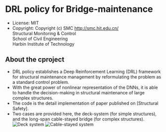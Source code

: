 # DRL policy for Bridge-maintenance
 * License: MIT
 * Copyright: Copyright (c) SMC
http://smc.hit.edu.cn/<br>
Structural Monitoring & Control<br>
School of Civil Engineering<br>
Harbin Institute of Technology<Br>
  
 ## About the cproject
* DRL policy establishes a Deep Reinforcement Learning (DRL) framework for structural maintenance management by reformulating the problem as a standard control problem. 
* With the great power of nonlinear representation of the DNNs, it is able to handle the decision-making in structural maintenance of large complex structures.
* The code is the detail implementation of paper published on [Structural Safety].
* Two cases are provided here, the deck-system (for simple structures), and the long-span cable-stayed bridge (for complex structures).
![Deck system](https://github.com/HIT-SMC/Bridge-maintenance/figures/fig4-a.jpg)
![Cable-stayed system](https://github.com/HIT-SMC/Bridge-maintenance/figures/fig-11.jpg)
